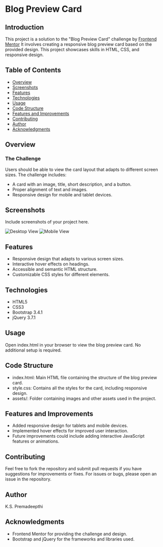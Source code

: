 # Blog Preview Card

## Introduction

This project is a solution to the "Blog Preview Card" challenge by [Frontend Mentor](https://www.frontendmentor.io/challenges/blog-preview-card-6l4v2a0uM) It involves creating a responsive blog preview card based on the provided design. This project showcases skills in HTML, CSS, and responsive design.


## Table of Contents

- [Overview](#overview)
- [Screenshots](#screenshots)
- [Features](#features)
- [Technologies](#technologies)
- [Usage](#usage)
- [Code Structure](#code-structure)
- [Features and Improvements](#features-and-improvements)
- [Contributing](#contributing)
- [Author](#author)
- [Acknowledgments](#acknowledgments)

## Overview

### The Challenge

Users should be able to view the card layout that adapts to different screen sizes. The challenge includes:

- A card with an image, title, short description, and a button.
- Proper alignment of text and images.
- Responsive design for mobile and tablet devices.



## Screenshots

Include screenshots of your project here.

![Desktop View](design/desktop-design.jpg)
![Mobile View](design/mobile-design.jpg)

## Features
* Responsive design that adapts to various screen sizes.
* Interactive hover effects on headings.
* Accessible and semantic HTML structure.
* Customizable CSS styles for different elements.

## Technologies
* HTML5
* CSS3
* Bootstrap 3.4.1
* jQuery 3.7.1

## Usage
Open index.html in your browser to view the blog preview card. No additional setup is required.

## Code Structure
* index.html: Main HTML file containing the structure of the blog preview card.
* style.css: Contains all the styles for the card, including responsive design.
* assets/: Folder containing images and other assets used in the project.

## Features and Improvements
* Added responsive design for tablets and mobile devices.
* Implemented hover effects for improved user interaction.
* Future improvements could include adding interactive JavaScript features or animations.

## Contributing

Feel free to fork the repository and submit pull requests if you have suggestions for improvements or fixes. For issues or bugs, please open an issue in the repository.

## Author
K.S. Premadeepthi

## Acknowledgments
* Frontend Mentor for providing the challenge and design.
* Bootstrap and jQuery for the frameworks and libraries used.